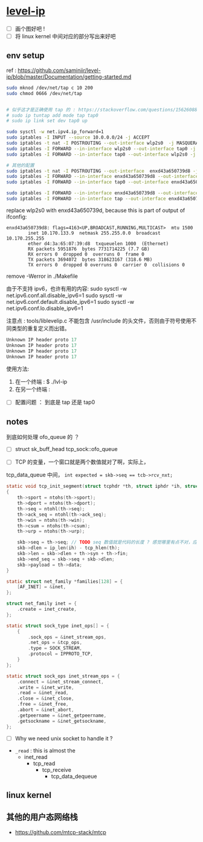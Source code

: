 # [level-ip](https://github.com/saminiir/level-ip)

- [ ] 画个图好吧 !
- [ ] 将 linux kernel 中间对应的部分写出来好吧

## env setup
ref : https://github.com/saminiir/level-ip/blob/master/Documentation/getting-started.md
```sh
sudo mknod /dev/net/tap c 10 200
sudo chmod 0666 /dev/net/tap


# 似乎这才是正确使用 tap 的 : https://stackoverflow.com/questions/15626088/tap-interfaces-and-dev-net-tun-device-using-ip-tuntap-command
# sudo ip tuntap add mode tap tap0
# sudo ip link set dev tap0 up

sudo sysctl -w net.ipv4.ip_forward=1
sudo iptables -I INPUT --source 10.0.0.0/24 -j ACCEPT
sudo iptables -t nat -I POSTROUTING --out-interface wlp2s0  -j MASQUERADE
sudo iptables -I FORWARD --in-interface wlp2s0 --out-interface tap0 -j ACCEPT
sudo iptables -I FORWARD --in-interface tap0 --out-interface wlp2s0 -j ACCEPT

# 其他的配置
sudo iptables -t nat -I POSTROUTING --out-interface  enxd43a650739d8 -j MASQUERADE
sudo iptables -I FORWARD --in-interface enxd43a650739d8 --out-interface tap0 -j ACCEPT
sudo iptables -I FORWARD --in-interface tap0 --out-interface enxd43a650739d8 -j ACCEPT

sudo iptables -I FORWARD --in-interface enxd43a650739d8 --out-interface tap -j ACCEPT
sudo iptables -I FORWARD --in-interface tap --out-interface enxd43a650739d8 -j ACCEPT
```

replace wlp2s0 with enxd43a650739d, because this is part of output of ifconfig:
```
enxd43a650739d8: flags=4163<UP,BROADCAST,RUNNING,MULTICAST>  mtu 1500
        inet 10.170.133.9  netmask 255.255.0.0  broadcast 10.170.255.255
        ether d4:3a:65:07:39:d8  txqueuelen 1000  (Ethernet)
        RX packets 5951876  bytes 7731714225 (7.7 GB)
        RX errors 0  dropped 0  overruns 0  frame 0
        TX packets 3694072  bytes 318623167 (318.6 MB)
        TX errors 0  dropped 0 overruns 0  carrier 0  collisions 0
```
remove -Werror in ./Makefile

由于不支持 ipv6，也许有用的内容:
sudo sysctl -w net.ipv6.conf.all.disable_ipv6=1
sudo sysctl -w net.ipv6.conf.default.disable_ipv6=1
sudo sysctl -w net.ipv6.conf.lo.disable_ipv6=1

注意点 :  tools/liblevelip.c 不能包含 /usr/include 的头文件，否则由于符号使用不同类型的重复定义而出错。
```c
Unknown IP header proto 17
Unknown IP header proto 17
Unknown IP header proto 17
Unknown IP header proto 17
```
使用方法:
1. 在一个终端  : $ ./lvl-ip
2. 在另一个终端 :

- [ ] 配置问题 ： 到底是 tap 还是 tap0

## notes
到底如何处理 ofo_queue 的 ？

- [ ] struct sk_buff_head tcp_sock::ofo_queue


- [ ] TCP 的变量，一个窗口就是两个数值就对了啊，实际上，

tcp_data_queue 中间， `int expected = skb->seq == tcb->rcv_nxt;`

```c
static void tcp_init_segment(struct tcphdr *th, struct iphdr *ih, struct sk_buff *skb)
{
    th->sport = ntohs(th->sport);
    th->dport = ntohs(th->dport);
    th->seq = ntohl(th->seq);
    th->ack_seq = ntohl(th->ack_seq);
    th->win = ntohs(th->win);
    th->csum = ntohs(th->csum);
    th->urp = ntohs(th->urp);

    skb->seq = th->seq; // TODO seq 数值就是代码的长度 ? 感觉哪里有点不对，应该用工具查看一下
    skb->dlen = ip_len(ih) - tcp_hlen(th);
    skb->len = skb->dlen + th->syn + th->fin;
    skb->end_seq = skb->seq + skb->dlen;
    skb->payload = th->data;
}
```



```c
static struct net_family *families[128] = {
    [AF_INET] = &inet,
};

struct net_family inet = {
    .create = inet_create,
};

static struct sock_type inet_ops[] = {
    {
        .sock_ops = &inet_stream_ops,
        .net_ops = &tcp_ops,
        .type = SOCK_STREAM,
        .protocol = IPPROTO_TCP,
    }
};

static struct sock_ops inet_stream_ops = {
    .connect = &inet_stream_connect,
    .write = &inet_write,
    .read = &inet_read,
    .close = &inet_close,
    .free = &inet_free,
    .abort = &inet_abort,
    .getpeername = &inet_getpeername,
    .getsockname = &inet_getsockname,
};
```

- [ ] Why we need unix socket to handle it ?

- `_read` : this is almost the
  - inet_read
    - tcp_read
      - tcp_receive
        - tcp_data_dequeue


## linux kernel

## 其他的用户态网络栈
- https://github.com/mtcp-stack/mtcp

[^1]: https://benohead.com/blog/2013/07/21/tcp-about-fin_wait_2-time_wait-and-close_wait/
